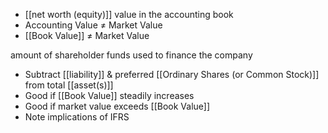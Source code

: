 - [[net worth (equity)]] value in the accounting book
- Accounting Value $\ne$ Market Value
- [[Book Value]] $\ne$ Market Value

amount of shareholder funds used to finance the company
- Subtract [[liability]] & preferred [[Ordinary Shares (or Common Stock)]] from total [[asset(s)]]
- Good if [[Book Value]] steadily increases
- Good if market value exceeds [[Book Value]]
- Note implications of IFRS